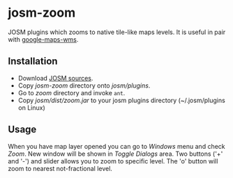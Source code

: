 josm-zoom
=========

JOSM plugins which zooms to native tile-like maps levels. It is useful in pair with [google-maps-wms](https://github.com/gumik/google-maps-wms).

Installation
------------

* Download [JOSM sources](http://josm.openstreetmap.de/wiki/Download#Source).
* Copy _josm-zoom_ directory onto *josm/plugins*.
* Go to _zoom_ directory and invoke `ant`.
* Copy _josm/dist/zoom.jar_ to your josm plugins directory (~/.josm/plugins on Linux)

Usage
-----

When you have map layer opened you can go to _Windows_ menu and check _Zoom_. New window will be shown in _Toggle Dialogs_ area. Two buttons ('+' and '-') and slider allows you to zoom to specific level. The 'o' button will zoom to nearest not-fractional level.
